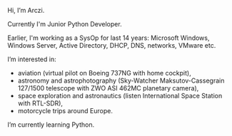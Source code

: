 Hi, I’m Arczi.

Currently I'm Junior Python Developer.

Earlier, I'm working as a SysOp for last 14 years: Microsoft Windows, Windows Server, Active Directory, DHCP, DNS, networks, VMware etc.

I’m interested in:  
- aviation (virtual pilot on Boeing 737NG with home cockpit),  
- astronomy and astrophotography (Sky-Watcher Maksutov-Cassegrain 127/1500 telescope with ZWO ASI 462MC planetary camera),  
- space exploration and astronautics (listen International Space Station with RTL-SDR),  
- motorcycle trips around Europe.
   
I’m currently learning Python.
